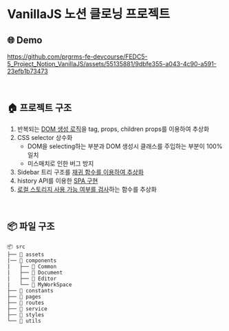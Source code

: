 # VanillaJS 노션 클로닝 프로젝트

## 🌐 Demo

https://github.com/prgrms-fe-devcourse/FEDC5-5_Project_Notion_VanillaJS/assets/55135881/9dbfe355-a043-4c90-a591-23efb1b73473

<br />

## 🏠 프로젝트 구조

1. 반복되는 [DOM 생성 로직](https://github.com/pySoo/VanillaJS_Notion_Project/blob/main/src/utils/dom.js#L8)을 tag, props, children props를 이용하여 추상화
2. CSS selector 상수화
   - DOM을 selecting하는 부분과 DOM 생성시 클래스를 주입하는 부분이 100% 일치
   - 미스매치로 인한 버그 방지
3. Sidebar 트리 구조를 [재귀 함수를 이용하여 추상화](https://github.com/pySoo/VanillaJS_Notion_Project/blob/main/src/utils/dom.js#L22)
4. history API를 이용한 [SPA 구현](https://github.com/pySoo/VanillaJS_Notion_Project/blob/main/src/routes/router.js)
5. [로컬 스토리지 사용 가능 여부를 검사](https://github.com/pySoo/VanillaJS_Notion_Project/blob/main/src/utils/canUseStorage.js)하는 함수를 추상화

<br />

## 📦 파일 구조

```
📦 src
├── 📂 assets
|── 📂 components
|   ├── 📂 Common
|   ├── 📂 Document
|   ├── 📂 Editor
|   └── 📂 MyWorkSpace
├── 📂 constants
├── 📂 pages
├── 📂 routes
├── 📂 service
├── 📂 styles
└── 📂 utils
```
